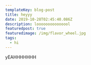 ```yaml
---
templateKey: blog-post
title: heyyy
date: 2019-10-28T02:45:40.086Z
description: looooooooooooool
featuredpost: true
featuredimage: /img/flavor_wheel.jpg
tags:
  - hi
---
```

yEAHHHHHHH
